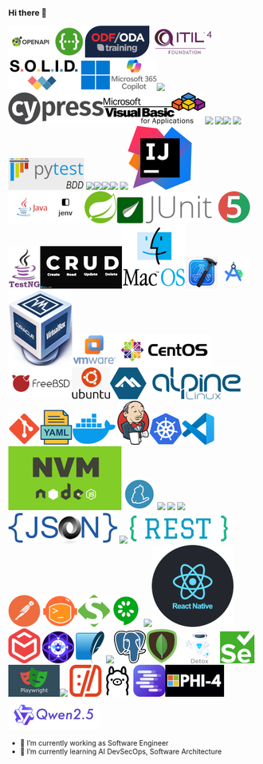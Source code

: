 ### Hi there 👋

![](https://raw.githubusercontent.com/sys123-data/Logo/main/logo/OpenAPI.png)![](https://raw.githubusercontent.com/sys123-data/Logo/main/logo/Swagger.png)![](https://raw.githubusercontent.com/sys123-data/Logo/main/logo/OpenDigitalFramework.png)![](https://raw.githubusercontent.com/sys123-data/Logo/main/logo/ITIL4.png)![](https://raw.githubusercontent.com/sys123-data/Logo/refs/heads/main/logo/SOLID.png)![](https://raw.githubusercontent.com/sys123-data/Logo/main/logo/Windows.png)![](https://raw.githubusercontent.com/sys123-data/Logo/main/logo/Copitot365.png)![](https://raw.githubusercontent.com/sys123-data/Logo/main/logo/gimp-logo.png)![](https://raw.githubusercontent.com/sys123-data/Logo/main/logo/Cypress.png)![](https://raw.githubusercontent.com/sys123-data/Logo/main/logo/VBA.png)![](https://raw.githubusercontent.com/sys123-data/Logo/main/logo/pycharm-logo.png)  ![](https://raw.githubusercontent.com/sys123-data/Logo/main/logo/python-logo.png)![](https://raw.githubusercontent.com/sys123-data/Logo/main/logo/pythonRequests-logo.png) ![](https://raw.githubusercontent.com/sys123-data/Logo/main/logo/flask-logo.png)![](https://raw.githubusercontent.com/sys123-data/Logo/main/logo/pytestBDD.png) ![](https://raw.githubusercontent.com/sys123-data/Logo/main/logo/Anaconda-Logo.png)![](https://raw.githubusercontent.com/sys123-data/Logo/main/logo/jupyter-logo.png)![](https://raw.githubusercontent.com/sys123-data/Logo/main/logo/OpenCV-logo.png)![](https://raw.githubusercontent.com/sys123-data/Logo/main/logo/tensorflow-logo.png) ![](https://raw.githubusercontent.com/sys123-data/Logo/main/logo/scikit-logo.png)![](https://raw.githubusercontent.com/sys123-data/Logo/main/logo/InteliJ.png)![](https://raw.githubusercontent.com/sys123-data/Logo/main/logo/jenv.png)![](https://raw.githubusercontent.com/sys123-data/Logo/main/logo/Spring.png)![](https://raw.githubusercontent.com/sys123-data/Logo/main/logo/Thymeleaf.png) ![](https://raw.githubusercontent.com/sys123-data/Logo/main/logo/Junit5.png)![](https://raw.githubusercontent.com/sys123-data/Logo/main/logo/TestNG.png)![](https://raw.githubusercontent.com/sys123-data/Logo/main/logo/CRUD.png)![](https://raw.githubusercontent.com/sys123-data/Logo/main/logo/MacOS.png)![](https://raw.githubusercontent.com/sys123-data/Logo/main/logo/XCode.png)![](https://raw.githubusercontent.com/sys123-data/Logo/main/logo/AndroidStudio.png)![](https://raw.githubusercontent.com/sys123-data/Logo/main/logo/VBox.png)![](https://raw.githubusercontent.com/sys123-data/Logo/main/logo/VMWare.png)![](https://raw.githubusercontent.com/sys123-data/Logo/main/logo/CentOS.png)![](https://raw.githubusercontent.com/sys123-data/Logo/main/logo/FreeBSD.png)![](https://raw.githubusercontent.com/sys123-data/Logo/main/logo/Ubuntu.png)![](https://raw.githubusercontent.com/sys123-data/Logo/main/logo/AlpineLinux.png)![](https://raw.githubusercontent.com/sys123-data/Logo/main/logo/git.png)![](https://raw.githubusercontent.com/sys123-data/Logo/main/logo/yaml.png)![](https://raw.githubusercontent.com/sys123-data/Logo/main/logo/Docker.png) ![](https://raw.githubusercontent.com/sys123-data/Logo/main/logo/Jenkins.png)![](https://raw.githubusercontent.com/sys123-data/Logo/main/logo/K8s.png)![](https://raw.githubusercontent.com/sys123-data/Logo/main/logo/VSCode.png)![](https://raw.githubusercontent.com/sys123-data/Logo/main/logo/nvm.png) ![](https://raw.githubusercontent.com/sys123-data/Logo/main/logo/yarn.png) ![](https://raw.githubusercontent.com/sys123-data/Logo/main/logo/html-logo.png) ![](https://raw.githubusercontent.com/sys123-data/Logo/main/logo/css-logo.png) ![](https://raw.githubusercontent.com/sys123-data/Logo/main/logo/js-logo.png)![](https://raw.githubusercontent.com/sys123-data/Logo/main/logo/JSON.png) ![](https://raw.githubusercontent.com/sys123-data/Logo/main/logo/express-logo.png)![](https://raw.githubusercontent.com/sys123-data/Logo/main/logo/REST.png)![](https://raw.githubusercontent.com/sys123-data/Logo/main/logo/Postman.png) ![](https://raw.githubusercontent.com/sys123-data/Logo/main/logo/NewmanCli.png)![](https://raw.githubusercontent.com/sys123-data/Logo/main/logo/SOAPUI.png)![](https://raw.githubusercontent.com/sys123-data/Logo/main/logo/cucumber.png) ![](https://raw.githubusercontent.com/sys123-data/Logo/main/logo/react-logo.png)![](https://raw.githubusercontent.com/sys123-data/Logo/main/logo/RN.png) ![](https://raw.githubusercontent.com/sys123-data/Logo/main/logo/MetroBundler.png) ![](https://raw.githubusercontent.com/sys123-data/Logo/main/logo/RNDebugger.png)![](https://raw.githubusercontent.com/sys123-data/Logo/main/logo/sqLite.png)![](https://raw.githubusercontent.com/sys123-data/Logo/main/logo/mysql-logo.png)![](https://raw.githubusercontent.com/sys123-data/Logo/main/logo/Postgresql.png)![](https://raw.githubusercontent.com/sys123-data/Logo/main/logo/MongoDB.png)![](https://raw.githubusercontent.com/sys123-data/Logo/main/logo/Detox.png)![](https://raw.githubusercontent.com/sys123-data/Logo/main/logo/Selenium.png)![](https://raw.githubusercontent.com/sys123-data/Logo/main/logo/Playwright.png)![](https://raw.githubusercontent.com/sys123-data/Logo/main/logo/appium-logo.png) ![](https://raw.githubusercontent.com/sys123-data/Logo/main/logo/HTTPToolkit.png)![](https://raw.githubusercontent.com/sys123-data/Logo/main/logo/Ollama.png)![](https://raw.githubusercontent.com/sys123-data/Logo/main/logo/LM%20Studio.png)![](https://raw.githubusercontent.com/sys123-data/Logo/main/logo/Phi4.png)![](https://raw.githubusercontent.com/sys123-data/Logo/main/logo/Qwen2.5.png)
















   
  
   
    
 

 




- 🔭 I’m currently working as Software Engineer
- 🌱 I’m currently learning AI DevSecOps, Software Architecture
<!--
**sys123-data/sys123-data** is a ✨ _special_ ✨ repository because its `README.md` (this file) appears on your GitHub profile.

Here are some ideas to get you started:

- 🔭 I’m currently working on ...
- 🌱 I’m currently learning 
- 👯 I’m looking to collaborate on ...
- 🤔 I’m looking for help with AI
-->
